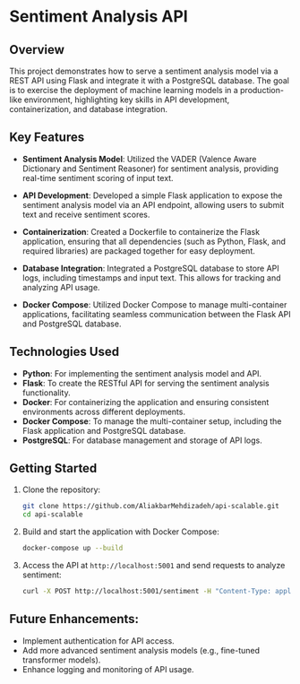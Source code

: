 # Sentiment Analysis API

## Overview

This project demonstrates how to serve a sentiment analysis model via a REST API using Flask and integrate it with a PostgreSQL database. The goal is to exercise the deployment of machine learning models in a production-like environment, highlighting key skills in API development, containerization, and database integration.

## Key Features

- **Sentiment Analysis Model**: Utilized the VADER (Valence Aware Dictionary and Sentiment Reasoner) for sentiment analysis, providing real-time sentiment scoring of input text.
  
- **API Development**: Developed a simple Flask application to expose the sentiment analysis model via an API endpoint, allowing users to submit text and receive sentiment scores.

- **Containerization**: Created a Dockerfile to containerize the Flask application, ensuring that all dependencies (such as Python, Flask, and required libraries) are packaged together for easy deployment.

- **Database Integration**: Integrated a PostgreSQL database to store API logs, including timestamps and input text. This allows for tracking and analyzing API usage.

- **Docker Compose**: Utilized Docker Compose to manage multi-container applications, facilitating seamless communication between the Flask API and PostgreSQL database.

## Technologies Used

- **Python**: For implementing the sentiment analysis model and API.
- **Flask**: To create the RESTful API for serving the sentiment analysis functionality.
- **Docker**: For containerizing the application and ensuring consistent environments across different deployments.
- **Docker Compose**: To manage the multi-container setup, including the Flask application and PostgreSQL database.
- **PostgreSQL**: For database management and storage of API logs.

## Getting Started

1. Clone the repository:
   ```bash
   git clone https://github.com/AliakbarMehdizadeh/api-scalable.git
   cd api-scalable
2. Build and start the application with Docker Compose:
   ```bash
   docker-compose up --build
4. Access the API at `http://localhost:5001` and send requests to analyze sentiment:
   ```bash
   curl -X POST http://localhost:5001/sentiment -H "Content-Type: application/json" -d '{"text": "I love programming!"}'

## Future Enhancements:

- Implement authentication for API access.
- Add more advanced sentiment analysis models (e.g., fine-tuned transformer models).
- Enhance logging and monitoring of API usage.

